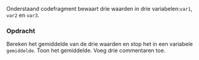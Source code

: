 Onderstaand codefragment bewaart drie waarden in drie variabelen:`var1`, `var2` en `var3`.

### Opdracht 

Bereken het gemiddelde van de drie waarden en stop het in een variabele `gemiddelde`. Toon het gemiddelde. Voeg drie commentaren toe.
